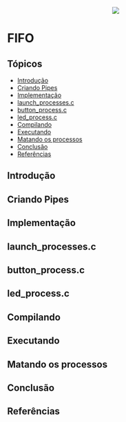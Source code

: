 <p align="center">
  <img src="https://media3.giphy.com/media/l0HlLRLbo6I1ZksqQ/source.gif"/>
</p>

# FIFO
## Tópicos
* [Introdução](#Introdução)
* [Criando Pipes](#criando-pipes)
* [Implementação](#Implementação)
* [launch_processes.c](#launch_processesc)
* [button_process.c](#button_processc)
* [led_process.c](#led_processc)
* [Compilando](#compilando)
* [Executando](#executando)
* [Matando os processos](#matando-os-processos)
* [Conclusão](#Conclusão)
* [Referências](#Referências)

## Introdução
## Criando Pipes
## Implementação
## launch_processes.c
## button_process.c
## led_process.c
## Compilando
## Executando
## Matando os processos
## Conclusão
## Referências

